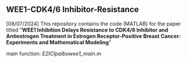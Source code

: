 ## WEE1-CDK4/6 Inhibitor-Resistance
[08/07/2024] This repository contains the code (MATLAB) for the paper titled
"**WEE1 Inhibition Delays Resistance to CDK4/6 Inhibitor and Antiestrogen Treatment in Estrogen Receptor-Positive Breast Cancer: Experiments and Mathematical Modeling**"

main function: *E2ICIpalbowee1_main.m*

